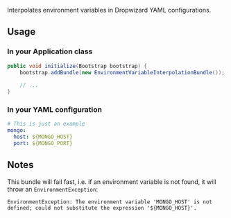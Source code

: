 Interpolates environment variables in Dropwizard YAML configurations.

## Usage ##
### In your Application class ###
```java
public void initialize(Bootstrap bootstrap) {
	bootstrap.addBundle(new EnvironmentVariableInterpolationBundle());
	
	// ...
}
```

### In your YAML configuration ###
```yaml
# This is just an example
mongo:
  host: ${MONGO_HOST}
  port: ${MONGO_PORT}
```

## Notes ##
This bundle will fail fast, i.e. if an environment variable is not found, it will throw an `EnvironmentException`:

```
EnvironmentException: The environment variable 'MONGO_HOST' is not defined; could not substitute the expression '${MONGO_HOST}'.
```
